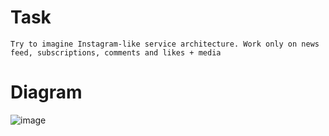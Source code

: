 # Task
`Try to imagine Instagram-like service architecture. Work only on news feed, subscriptions, comments and likes + media`

# Diagram
![image](https://user-images.githubusercontent.com/19594637/142651301-39c93233-15dd-489f-8ae4-5899e78c52cd.png)
